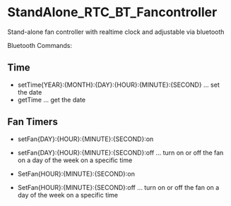 # StandAlone_RTC_BT_Fancontroller
Stand-alone fan controller with realtime clock and adjustable via bluetooth

Bluetooth Commands:
## Time
* setTime{YEAR}:{MONTH}:{DAY}:{HOUR}:{MINUTE}:{SECOND}
... set the date
* getTime
... get the date

## Fan Timers
* setFan{DAY}:{HOUR}:{MINUTE}:{SECOND}:on
* setFan{DAY}:{HOUR}:{MINUTE}:{SECOND}:off
... turn on or off the fan on a day of the week on a specific time

* SetFan{HOUR}:{MINUTE}:{SECOND}:on
* SetFan{HOUR}:{MINUTE}:{SECOND}:off
... turn on or off the fan on a day of the week on a specific time
